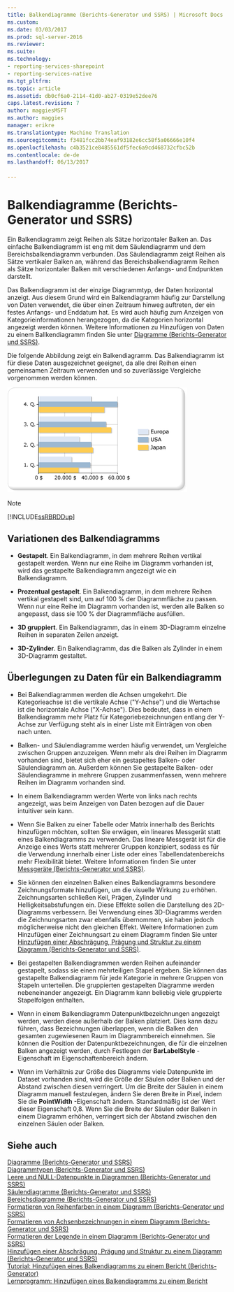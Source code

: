 ```yaml
---
title: Balkendiagramme (Berichts-Generator und SSRS) | Microsoft Docs
ms.custom: 
ms.date: 03/03/2017
ms.prod: sql-server-2016
ms.reviewer: 
ms.suite: 
ms.technology:
- reporting-services-sharepoint
- reporting-services-native
ms.tgt_pltfrm: 
ms.topic: article
ms.assetid: db0cf6a0-2114-41d0-ab27-0319e52dee76
caps.latest.revision: 7
author: maggiesMSFT
ms.author: maggies
manager: erikre
ms.translationtype: Machine Translation
ms.sourcegitcommit: f3481fcc2bb74eaf93182e6cc58f5a06666e10f4
ms.openlocfilehash: c4b3521ce8485561df5fec6a9cd468732cfbc52b
ms.contentlocale: de-de
ms.lasthandoff: 06/13/2017

---
```

# <a name="bar-charts-report-builder-and-ssrs"></a>Balkendiagramme (Berichts-Generator und SSRS)
  Ein Balkendiagramm zeigt Reihen als Sätze horizontaler Balken an. Das einfache Balkendiagramm ist eng mit dem Säulendiagramm und dem Bereichsbalkendiagramm verbunden. Das Säulendiagramm zeigt Reihen als Sätze vertikaler Balken an, während das Bereichsbalkendiagramm Reihen als Sätze horizontaler Balken mit verschiedenen Anfangs- und Endpunkten darstellt.  
  
 Das Balkendiagramm ist der einzige Diagrammtyp, der Daten horizontal anzeigt. Aus diesem Grund wird ein Balkendiagramm häufig zur Darstellung von Daten verwendet, die über einen Zeitraum hinweg auftreten, der ein festes Anfangs- und Enddatum hat. Es wird auch häufig zum Anzeigen von Kategorieinformationen herangezogen, da die Kategorien horizontal angezeigt werden können. Weitere Informationen zu Hinzufügen von Daten zu einem Ballkendiagramm finden Sie unter [Diagramme &#40;Berichts-Generator und SSRS&#41;](../../reporting-services/report-design/charts-report-builder-and-ssrs.md).  
  
 Die folgende Abbildung zeigt ein Balkendiagramm. Das Balkendiagramm ist für diese Daten ausgezeichnet geeignet, da alle drei Reihen einen gemeinsamen Zeitraum verwenden und so zuverlässige Vergleiche vorgenommen werden können.  
  
 ![Balkendiagramm](../../reporting-services/report-design/media/barchart.gif "Balkendiagramm")  
  
> [!NOTE]  
>  [!INCLUDE[ssRBRDDup](../../includes/ssrbrddup-md.md)]  
  
## <a name="variations-of-the-bar-chart"></a>Variationen des Balkendiagramms  
  
-   **Gestapelt**. Ein Balkendiagramm, in dem mehrere Reihen vertikal gestapelt werden. Wenn nur eine Reihe im Diagramm vorhanden ist, wird das gestapelte Balkendiagramm angezeigt wie ein Balkendiagramm.  
  
-   **Prozentual gestapelt**. Ein Balkendiagramm, in dem mehrere Reihen vertikal gestapelt sind, um auf 100 % der Diagrammfläche zu passen. Wenn nur eine Reihe im Diagramm vorhanden ist, werden alle Balken so angepasst, dass sie 100 % der Diagrammfläche ausfüllen.  
  
-   **3D gruppiert**. Ein Balkendiagramm, das in einem 3D-Diagramm einzelne Reihen in separaten Zeilen anzeigt.  
  
-   **3D-Zylinder**. Ein Balkendiagramm, das die Balken als Zylinder in einem 3D-Diagramm gestaltet.  
  
## <a name="data-considerations-for-bar-charts"></a>Überlegungen zu Daten für ein Balkendiagramm  
  
-   Bei Balkendiagrammen werden die Achsen umgekehrt. Die Kategorieachse ist die vertikale Achse ("Y-Achse") und die Wertachse ist die horizontale Achse ("X-Achse"). Dies bedeutet, dass in einem Balkendiagramm mehr Platz für Kategoriebezeichnungen entlang der Y-Achse zur Verfügung steht als in einer Liste mit Einträgen von oben nach unten.  
  
-   Balken- und Säulendiagramme werden häufig verwendet, um Vergleiche zwischen Gruppen anzuzeigen. Wenn mehr als drei Reihen im Diagramm vorhanden sind, bietet sich eher ein gestapeltes Balken- oder Säulendiagramm an. Außerdem können Sie gestapelte Balken- oder Säulendiagramme in mehrere Gruppen zusammenfassen, wenn mehrere Reihen im Diagramm vorhanden sind.  
  
-   In einem Balkendiagramm werden Werte von links nach rechts angezeigt, was beim Anzeigen von Daten bezogen auf die Dauer intuitiver sein kann.  
  
-   Wenn Sie Balken zu einer Tabelle oder Matrix innerhalb des Berichts hinzufügen möchten, sollten Sie erwägen, ein lineares Messgerät statt eines Balkendiagramms zu verwenden. Das lineare Messgerät ist für die Anzeige eines Werts statt mehrerer Gruppen konzipiert, sodass es für die Verwendung innerhalb einer Liste oder eines Tabellendatenbereichs mehr Flexibilität bietet. Weitere Informationen finden Sie unter [Messgeräte &#40;Berichts-Generator und SSRS&#41;](../../reporting-services/report-design/gauges-report-builder-and-ssrs.md).  
  
-   Sie können den einzelnen Balken eines Balkendiagramms besondere Zeichnungsformate hinzufügen, um die visuelle Wirkung zu erhöhen. Zeichnungsarten schließen Keil, Prägen, Zylinder und Helligkeitsabstufungen ein. Diese Effekte sollen die Darstellung des 2D-Diagramms verbessern. Bei Verwendung eines 3D-Diagramms werden die Zeichnungsarten zwar ebenfalls übernommen, sie haben jedoch möglicherweise nicht den gleichen Effekt. Weitere Informationen zum Hinzufügen einer Zeichnungsart zu einem Diagramm finden Sie unter [Hinzufügen einer Abschrägung, Prägung und Struktur zu einem Diagramm &#40;Berichts-Generator und SSRS&#41;](../../reporting-services/report-design/chart-effects-add-bevel-emboss-or-texture-report-builder.md).  
  
-   Bei gestapelten Balkendiagrammen werden Reihen aufeinander gestapelt, sodass sie einen mehrteiligen Stapel ergeben. Sie können das gestapelte Balkendiagramm für jede Kategorie in mehrere Gruppen von Stapeln unterteilen. Die gruppierten gestapelten Diagramme werden nebeneinander angezeigt. Ein Diagramm kann beliebig viele gruppierte Stapelfolgen enthalten.  
  
-   Wenn in einem Balkendiagramm Datenpunktbezeichnungen angezeigt werden, werden diese außerhalb der Balken platziert. Dies kann dazu führen, dass Bezeichnungen überlappen, wenn die Balken den gesamten zugewiesenen Raum im Diagrammbereich einnehmen. Sie können die Position der Datenpunktbezeichnungen, die für die einzelnen Balken angezeigt werden, durch Festlegen der **BarLabelStyle** -Eigenschaft im Eigenschaftenbereich ändern.  
  
-   Wenn im Verhältnis zur Größe des Diagramms viele Datenpunkte im Dataset vorhanden sind, wird die Größe der Säulen oder Balken und der Abstand zwischen diesen verringert. Um die Breite der Säulen in einem Diagramm manuell festzulegen, ändern Sie deren Breite in Pixel, indem Sie die **PointWidth** -Eigenschaft ändern. Standardmäßig ist der Wert dieser Eigenschaft 0,8. Wenn Sie die Breite der Säulen oder Balken in einem Diagramm erhöhen, verringert sich der Abstand zwischen den einzelnen Säulen oder Balken.  
  
## <a name="see-also"></a>Siehe auch  
 [Diagramme &#40;Berichts-Generator und SSRS&#41;](../../reporting-services/report-design/charts-report-builder-and-ssrs.md)   
 [Diagrammtypen &#40;Berichts-Generator und SSRS&#41;](../../reporting-services/report-design/chart-types-report-builder-and-ssrs.md)   
 [Leere und NULL-Datenpunkte in Diagrammen &#40;Berichts-Generator und SSRS&#41;](../../reporting-services/report-design/empty-and-null-data-points-in-charts-report-builder-and-ssrs.md)   
 [Säulendiagramme &#40;Berichts-Generator und SSRS&#41;](../../reporting-services/report-design/column-charts-report-builder-and-ssrs.md)   
 [Bereichsdiagramme &#40;Berichts-Generator und SSRS&#41;](../../reporting-services/report-design/range-charts-report-builder-and-ssrs.md)   
 [Formatieren von Reihenfarben in einem Diagramm &#40;Berichts-Generator und SSRS&#41;](../../reporting-services/report-design/formatting-series-colors-on-a-chart-report-builder-and-ssrs.md)   
 [Formatieren von Achsenbezeichnungen in einem Diagramm &#40;Berichts-Generator und SSRS&#41;](../../reporting-services/report-design/formatting-axis-labels-on-a-chart-report-builder-and-ssrs.md)   
 [Formatieren der Legende in einem Diagramm &#40;Berichts-Generator und SSRS&#41;](../../reporting-services/report-design/chart-legend-formatting-report-builder.md)   
 [Hinzufügen einer Abschrägung, Prägung und Struktur zu einem Diagramm &#40;Berichts-Generator und SSRS&#41;](../../reporting-services/report-design/chart-effects-add-bevel-emboss-or-texture-report-builder.md)   
 [Tutorial: Hinzufügen eines Balkendiagramms zu einem Bericht (Berichts-Generator)](http://go.microsoft.com/fwlink/?LinkId=198052)   
 [Lernprogramm: Hinzufügen eines Balkendiagramms zu einem Bericht](http://go.microsoft.com/fwlink/?LinkId=198042)  
  
  
